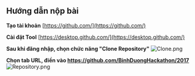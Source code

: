 ## Hướng dẫn nộp bài

**Tạo tài khoản** [https://github.com/](https://github.com/)

**Cài đặt Tool** [https://desktop.github.com/](https://desktop.github.com/)

**Sau khi đăng nhập, chọn chức năng "Clone Repository"**
![Clone.png]({{site.baseurl}}/Clone.png)

**Chọn tab URL, điền vào https://github.com/BinhDuongHackathon/2017**
![Repository.png]({{site.baseurl}}/Repository.png)




